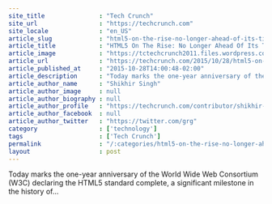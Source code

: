 ```yaml
---
site_title               : "Tech Crunch"
site_url                 : "https://techcrunch.com"
site_locale              : "en_US"
article_slug             : "html5-on-the-rise-no-longer-ahead-of-its-time"
article_title            : "HTML5 On The Rise: No Longer Ahead Of Its Time"
article_image            : "https://tctechcrunch2011.files.wordpress.com/2015/08/html5_top.png?w=633&h=390&crop=1"
article_url              : "https://techcrunch.com/2015/10/28/html5-on-the-rise-no-longer-ahead-of-its-time/"
article_published_at     : "2015-10-28T14:00:48-02:00"
article_description      : "Today marks the one-year anniversary of the World Wide Web Consortium (W3C) declaring the HTML5 standard complete, a significant milestone in the history of..."
article_author_name      : "Shikhir Singh"
article_author_image     : null
article_author_biography : null
article_author_profile   : "https://techcrunch.com/contributor/shikhir-singh/"
article_author_facebook  : null
article_author_twitter   : "https://twitter.com/grg"
category                 : ['technology']
tags                     : ['Tech Crunch']
permalink                : "/:categories/html5-on-the-rise-no-longer-ahead-of-its-time/"
layout                   : post
---
```


Today marks the one-year anniversary of the World Wide Web Consortium (W3C) declaring the HTML5 standard complete, a significant milestone in the history of...
